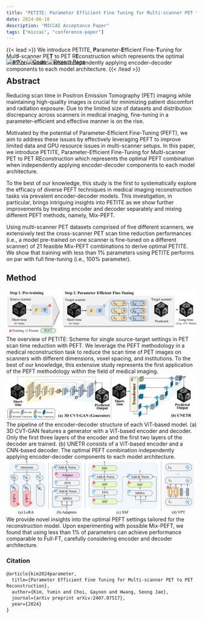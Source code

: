 ```yaml
---
title: "PETITE: Parameter Efficient Fine Tuning for Multi-scanner PET to PET Reconstruction"
date: 2024-06-18
description: "MICCAI Acceptance Paper"
tags: ["miccai", "conference-paper"]
---
```


{{< lead >}}
We introduce PETITE, <b>P</b>arameter-<b>E</b>fficient Fine-<b>T</b>uning for Mult<b>I</b>-scanner PE<b>T</b> to PET R<b>E</b>construction which represents the optimal PEFT combination when independently applying encoder-decoder components to each model architecture.
{{< /lead >}}

<div align="left" style="margin-top: -50px;">
<a href="https://arxiv.org/abs/2407.07517" style="display: inline-block;"><img alt='arXiv' src="https://img.shields.io/badge/arXiv-b31b1b.svg?style=flat-square&logo=arxiv"></a>
<a href="https://github.com/MICV-yonsei/PETITE" style="display: inline-block;"><img alt='Code' src="https://img.shields.io/badge/GitHub-181717?style=flat-square&logo=github"></a>
<a href="https://micv-yonsei.github.io/petite2024/" style="display: inline-block;"><img alt='Project Page' src="https://img.shields.io/badge/Project page-orange?style=flat-square&logo="></a>
</div>

## Abstract
Reducing scan time in Positron Emission Tomography (PET) imaging while maintaining high-quality images is crucial for minimizing patient discomfort and radiation exposure. Due to the limited size of datasets and distribution discrepancy across scanners in medical imaging, fine-tuning in a parameter-efficient and effective manner is on the rise. 

Motivated by the potential of Parameter-Efficient Fine-Tuning (PEFT), we aim to address these issues by effectively leveraging PEFT to improve limited data and GPU resource issues in multi-scanner setups. In this paper, we introduce PETITE, Parameter-Efficient Fine-Tuning for MultI-scanner PET to PET REconstruction which represents the optimal PEFT combination when independently applying encoder-decoder components to each model architecture. 

To the best of our knowledge, this study is the first to systematically explore the efficacy of diverse PEFT techniques in medical imaging reconstruction tasks via prevalent encoder-decoder models. This investigation, in particular, brings intriguing insights into PETITE as we show further improvements by treating encoder and decoder separately and mixing different PEFT methods, namely, Mix-PEFT. 

Using multi-scanner PET datasets comprised of five different scanners, we extensively test the cross-scanner PET scan time reduction performances (i.e., a model pre-trained on one scanner is fine-tuned on a different scanner) of 21 feasible Mix-PEFT combinations to derive optimal PETITE. We show that training with less than 1% parameters using PETITE performs on par with full fine-tuning (i.e., 100% parameter).

## Method
<img src="thumb.png">
The overview of PETITE: Scheme for single source-target settings in PET scan time reduction with PEFT. We leverage the PEFT methodology in a medical reconstruction task to reduce the scan time of PET images on scanners with different dimensions, voxel spacing, and institutions. To the best of our knowledge, this extensive study represents the first application of the PEFT methodology within the field of medical imaging.


<img src="En_De_Model.png">
The pipeline of the encoder-decoder structure of each ViT-based model. (a) 3D CVT-GAN features a generator with a ViT-based encoder and decoder. Only the first three layers of the encoder and the first two layers of the decoder are trained. (b) UNETR consists of a ViT-based encoder and a CNN-based decoder. The optimal PEFT combination independently applying encoder-decoder components to each model architecture.


<img src="PEFT.png">
We provide novel insights into the optimal PEFT settings tailored for the reconstruction model. Upon experimenting with possible Mix-PEFT, we found that using less than 1% of parameters can achieve performance comparable to Full-FT, carefully considering encoder and decoder architecture.

### Citation
```
@article{kim2024parameter,
  title={Parameter Efficient Fine Tuning for Multi-scanner PET to PET Reconstruction},
  author={Kim, Yumin and Choi, Gayoon and Hwang, Seong Jae},
  journal={arXiv preprint arXiv:2407.07517},
  year={2024}
}
```